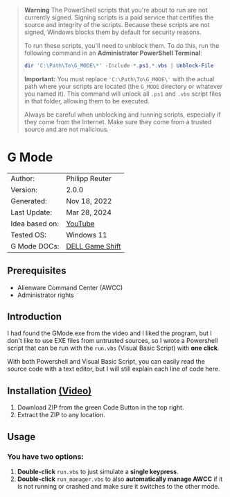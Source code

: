 > **Warning** The PowerShell scripts that you're about to run are not currently signed. Signing scripts is a paid service that certifies the source and integrity of the scripts. Because these scripts are not signed, Windows blocks them by default for security reasons. 
> 
> To run these scripts, you'll need to unblock them. To do this, run the following command in an **Administrator PowerShell Terminal**:
>
> ```powershell
> dir 'C:\Path\To\G_MODE\*' -Include *.ps1,*.vbs | Unblock-File
> ```
> 
> **Important:** You must replace `'C:\Path\To\G_MODE\'` with the actual path where your scripts are located (the `G_MODE` directory or whatever you named it). This command will unlock all `.ps1` and `.vbs` script files in that folder, allowing them to be executed.
> 
> Always be careful when unblocking and running scripts, especially if they come from the Internet. Make sure they come from a trusted source and are not malicious.

# G Mode

<table>
    <tr>
        <td>Author:</td>
        <td>Philipp Reuter</td>
    </tr>
    <tr>
        <td>Version:</td>
        <td>2.0.0</td>
    </tr>
    <tr>
        <td>Generated:</td>
        <td>Nov 18, 2022</td>
    </tr>
    <tr>
        <td>Last Update:</td>
        <td>Mar 28, 2024</td>
    </tr>
    <tr>
        <td>Idea based on:</td>
        <td><a href="https://www.youtube.com/watch?v=_uyORohSWvU">YouTube</a></td>
    </tr>
    <tr>
        <td>Tested OS:</td>
        <td>Windows 11</td>
    </tr>
    <tr>
        <td>G Mode DOCs:</td>
        <td><a href="https://www.dell.com/support/kbdoc/de-de/000132265/introduction-to-the-new-features-of-the-x500-g-series-of-gaming-notebooks?lang=en#Game_Shift">DELL Game Shift</a></td>
    </tr>
</table>

## Prerequisites

- Alienware Command Center (AWCC)
- Administrator rights

## Introduction

I had found the GMode.exe from the video and I liked the program, but I don't like to use EXE files from untrusted sources, so I wrote a Powershell script that can be run with the `run.vbs` (Visual Basic Script) with **one click**.

With both Powershell and Visual Basic Script, you can easily read the source code with a text editor, but I will still explain each line of code here.

## Installation [(Video)](https://www.youtube.com/watch?v=SmMtJ7l6naM)

1. Download ZIP from the green Code Button in the top right.
2. Extract the ZIP to any location.

## Usage

### You have two options:

1. **Double-click** `run.vbs` to just simulate a **single keypress**.
2. **Double-click** `run_manager.vbs` to also **automatically manage AWCC** if it is not running or crashed and make sure it switches to the other mode.
